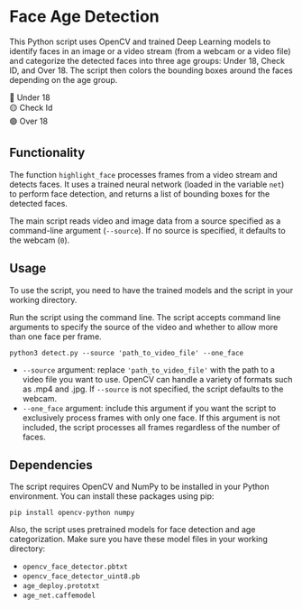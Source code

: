 # Face Age Detection

This Python script uses OpenCV and trained Deep Learning models to identify faces in an image or a video stream (from a webcam or a video file) and categorize the detected faces into three age groups: Under 18, Check ID, and Over 18. The script then colors the bounding boxes around the faces depending on the age group.

🔴 Under 18 <br>
🟡 Check Id <br>
🟢 Over 18 <br>

## Functionality
The function `highlight_face` processes frames from a video stream and detects faces. It uses a trained neural network (loaded in the variable `net`) to perform face detection, and returns a list of bounding boxes for the detected faces.

The main script reads video and image data from a source specified as a command-line argument (`--source`). If no source is specified, it defaults to the webcam (`0`).

## Usage
To use the script, you need to have the trained models and the script in your working directory.

Run the script using the command line. The script accepts command line arguments to specify the source of the video and whether to allow more than one face per frame.

```
python3 detect.py --source 'path_to_video_file' --one_face
```

- `--source` argument: replace `'path_to_video_file'` with the path to a video file you want to use. OpenCV can handle a variety of formats such as .mp4 and .jpg. If `--source` is not specified, the script defaults to the webcam.
- `--one_face` argument: include this argument if you want the script to exclusively process frames with only one face. If this argument is not included, the script processes all frames regardless of the number of faces.

## Dependencies
The script requires OpenCV and NumPy to be installed in your Python environment. You can install these packages using pip:

```
pip install opencv-python numpy
```

Also, the script uses pretrained models for face detection and age categorization. Make sure you have these model files in your working directory:

- `opencv_face_detector.pbtxt`
- `opencv_face_detector_uint8.pb`
- `age_deploy.prototxt`
- `age_net.caffemodel`

